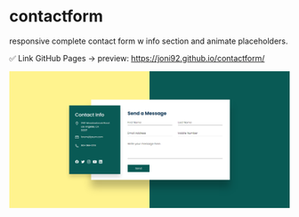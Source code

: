 # contactform
responsive complete contact form w info section and animate placeholders.

✅ Link GitHub Pages -> preview: https://joni92.github.io/contactform/

![preview0.png](https://github.com/Joni92/contactform/blob/main/preview/preview01.png)
